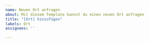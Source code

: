 ```yaml
---
name: Neuen Ort anfragen
about: Mit diesem Template kannst du einen neuen Ort anfragen
title: "[Ort] hinzufügen"
labels: Ort
assignees: ''

---
```

